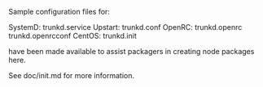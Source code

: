 Sample configuration files for:

SystemD: trunkd.service
Upstart: trunkd.conf
OpenRC:  trunkd.openrc
         trunkd.openrcconf
CentOS:  trunkd.init

have been made available to assist packagers in creating node packages here.

See doc/init.md for more information.
